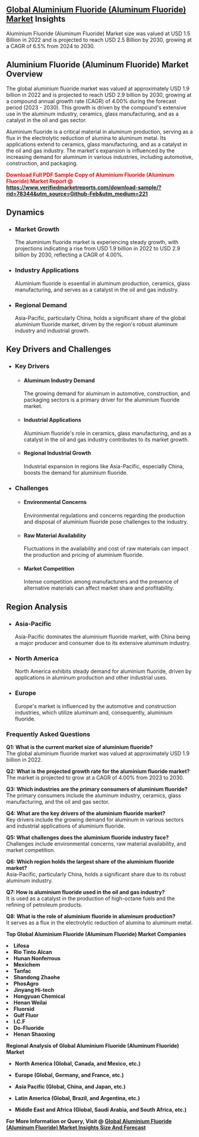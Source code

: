 <h2><a href="https://www.verifiedmarketreports.com/download-sample/?rid=78344&amp;utm_source=Github&amp;utm_medium=221" target="_blank">Global Aluminium Fluoride (Aluminum Fluoride) Market</a> Insights</h2><p>Aluminium Fluoride (Aluminum Fluoride) Market size was valued at USD 1.5 Billion in 2022 and is projected to reach USD 2.5 Billion by 2030, growing at a CAGR of 6.5% from 2024 to 2030.</p><p> <h2>Aluminium Fluoride (Aluminum Fluoride) Market Overview</h2> <p>The global aluminium fluoride market was valued at approximately USD 1.9 billion in 2022 and is projected to reach USD 2.9 billion by 2030, growing at a compound annual growth rate (CAGR) of 4.00% during the forecast period (2023 - 2030). This growth is driven by the compound's extensive use in the aluminum industry, ceramics, glass manufacturing, and as a catalyst in the oil and gas sector.</p> <p>Aluminium fluoride is a critical material in aluminum production, serving as a flux in the electrolytic reduction of alumina to aluminum metal. Its applications extend to ceramics, glass manufacturing, and as a catalyst in the oil and gas industry. The market's expansion is influenced by the increasing demand for aluminum in various industries, including automotive, construction, and packaging. </p> <p><strong><p><span class=""><span style="color: #ff0000;"><strong>Download Full PDF Sample Copy of Aluminium Fluoride (Aluminum Fluoride) Market Report</strong> @ </span><a href="https://www.verifiedmarketreports.com/download-sample/?rid=78344&amp;utm_source=Github-Feb&amp;utm_medium=221" target="_blank">https://www.verifiedmarketreports.com/download-sample/?rid=78344&amp;utm_source=Github-Feb&amp;utm_medium=221</a></span></p></strong></p> <h2>Dynamics</h2> <ul> <li><h3>Market Growth</h3> <p>The aluminium fluoride market is experiencing steady growth, with projections indicating a rise from USD 1.9 billion in 2022 to USD 2.9 billion by 2030, reflecting a CAGR of 4.00%. </p> </li> <li><h3>Industry Applications</h3> <p>Aluminium fluoride is essential in aluminum production, ceramics, glass manufacturing, and serves as a catalyst in the oil and gas industry. </p> </li> <li><h3>Regional Demand</h3> <p>Asia-Pacific, particularly China, holds a significant share of the global aluminium fluoride market, driven by the region's robust aluminum industry and industrial growth. </p> </li> </ul> <h2>Key Drivers and Challenges</h2> <ul> <li><h3>Key Drivers</h3> <ul> <li><h4>Aluminum Industry Demand</h4> <p>The growing demand for aluminum in automotive, construction, and packaging sectors is a primary driver for the aluminium fluoride market. </p> </li> <li><h4>Industrial Applications</h4> <p>Aluminium fluoride's role in ceramics, glass manufacturing, and as a catalyst in the oil and gas industry contributes to its market growth. </p> </li> <li><h4>Regional Industrial Growth</h4> <p>Industrial expansion in regions like Asia-Pacific, especially China, boosts the demand for aluminium fluoride. </p> </li> </ul> </li> <li><h3>Challenges</h3> <ul> <li><h4>Environmental Concerns</h4> <p>Environmental regulations and concerns regarding the production and disposal of aluminium fluoride pose challenges to the industry.</p> </li> <li><h4>Raw Material Availability</h4> <p>Fluctuations in the availability and cost of raw materials can impact the production and pricing of aluminium fluoride.</p> </li> <li><h4>Market Competition</h4> <p>Intense competition among manufacturers and the presence of alternative materials can affect market share and profitability.</p> </li> </ul> </li> </ul> <h2>Region Analysis</h2> <ul> <li><h3>Asia-Pacific</h3> <p>Asia-Pacific dominates the aluminium fluoride market, with China being a major producer and consumer due to its extensive aluminum industry. </p> </li> <li><h3>North America</h3> <p>North America exhibits steady demand for aluminium fluoride, driven by applications in aluminum production and other industrial uses.</p> </li> <li><h3>Europe</h3> <p>Europe's market is influenced by the automotive and construction industries, which utilize aluminum and, consequently, aluminium fluoride.</p> </li> </ul> <h3>Frequently Asked Questions</h3> <p><strong>Q1: What is the current market size of aluminium fluoride?</strong><br> The global aluminium fluoride market was valued at approximately USD 1.9 billion in 2022. </p> <p><strong>Q2: What is the projected growth rate for the aluminium fluoride market?</strong><br> The market is projected to grow at a CAGR of 4.00% from 2023 to 2030. </p> <p><strong>Q3: Which industries are the primary consumers of aluminium fluoride?</strong><br> The primary consumers include the aluminum industry, ceramics, glass manufacturing, and the oil and gas sector. </p> <p><strong>Q4: What are the key drivers of the aluminium fluoride market?</strong><br> Key drivers include the growing demand for aluminum in various sectors and industrial applications of aluminium fluoride. </p> <p><strong>Q5: What challenges does the aluminium fluoride industry face?</strong><br> Challenges include environmental concerns, raw material availability, and market competition.</p> <p><strong>Q6: Which region holds the largest share of the aluminium fluoride market?</strong><br> Asia-Pacific, particularly China, holds a significant share due to its robust aluminum industry. </p> <p><strong>Q7: How is aluminium fluoride used in the oil and gas industry?</strong><br> It is used as a catalyst in the production of high-octane fuels and the refining of petroleum products. </p> <p><strong>Q8: What is the role of aluminium fluoride in aluminum production?</strong><br> It serves as a flux in the electrolytic reduction of alumina to aluminum metal. </p> <p><strong></p><p><strong>Top Global Aluminium Fluoride (Aluminum Fluoride) Market Companies</strong></p><div data-test-id=""><p><li>Lifosa</li><li> Rio Tinto Alcan</li><li> Hunan Nonferrous</li><li> Mexichem</li><li> Tanfac</li><li> Shandong Zhaohe</li><li> PhosAgro</li><li> Jinyang Hi-tech</li><li> Hongyuan Chemical</li><li> Henan Weilai</li><li> Fluorsid</li><li> Gulf Fluor</li><li> I.C.F</li><li> Do-Fluoride</li><li> Henan Shaoxing</li></p><div><strong>Regional Analysis of&nbsp;Global Aluminium Fluoride (Aluminum Fluoride) Market</strong></div><ul><li dir="ltr"><p dir="ltr">North America&nbsp;(Global, Canada, and Mexico, etc.)</p></li><li dir="ltr"><p dir="ltr">Europe (Global, Germany, and France, etc.)</p></li><li dir="ltr"><p dir="ltr">Asia Pacific&nbsp;(Global, China, and Japan, etc.)</p></li><li dir="ltr"><p dir="ltr">Latin America&nbsp;(Global, Brazil, and Argentina, etc.)</p></li><li dir="ltr">Middle East and Africa&nbsp;(Global, Saudi Arabia, and South Africa, etc.)</li></ul><p><strong>For More Information or Query, Visit @&nbsp;</strong><strong><a href="https://www.verifiedmarketreports.com/product/global-aluminium-fluoride-aluminum-fluoride-market-growth-2019-2024/?utm_source=Github&amp;utm_medium=221" target="_blank">Global Aluminium Fluoride (Aluminum Fluoride) Market Insights Size And Forecast</a></strong></p></div>
